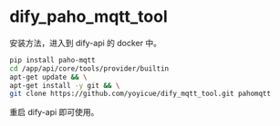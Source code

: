 # dify_paho_mqtt_tool

安装方法，进入到 dify-api 的 docker 中。

```bash
pip install paho-mqtt
cd /app/api/core/tools/provider/builtin
apt-get update && \
apt-get install -y git && \
git clone https://github.com/yoyicue/dify_mqtt_tool.git pahomqtt
```

重启 dify-api 即可使用。

